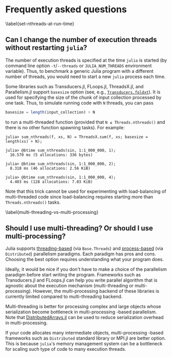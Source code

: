 # Frequently asked questions

\label{set-nthreads-at-run-time}
## Can I change the number of execution threads without restarting `julia`?

The number of execution threads is specified at the time `julia` is
started (by command line option `-t`/`--threads` or
`JULIA_NUM_THREADS` environment variable).  Thus, to benchmark a
generic Julia program with a different number of threads, you would
need to start a new `julia` process each time.

Some libraries such as Transducers.jl, FLoops.jl, ThreadsX.jl, and
Parallelism.jl support `basesize` option (see, e.g.,
[`Transducers.foldxt`](https://juliafolds.github.io/Transducers.jl/dev/reference/manual/#Transducers.foldxt)).
It is used for specifying the size of the chunk of input collection
processed by one task.  Thus, to simulate running code with `N`
threads, you can pass

```julia
basesize = length(input_collection) ÷ N
```

to run a multi-threaded function (provided that `N ≤
Threads.nthreads()` and there is no other function spawning tasks).
For example:

```julia-repl
julia> sum_nthreads(f, xs, N) = ThreadsX.sum(f, xs; basesize = length(xs) ÷ N);

julia> @btime sum_nthreads(sin, 1:1_000_000, 1);
  16.570 ms (5 allocations: 336 bytes)

julia> @btime sum_nthreads(sin, 1:1_000_000, 2);
  8.318 ms (46 allocations: 2.56 KiB)

julia> @btime sum_nthreads(sin, 1:1_000_000, 4);
  4.403 ms (128 allocations: 7.03 KiB)
```

Note that this trick cannot be used for experimenting with
load-balancing of multi-threaded code since load-balancing requires
starting more than `Threads.nthreads()` tasks.

\label{multi-threading-vs-multi-processing}
## Should I use multi-threading? Or should I use multi-processing?

Julia supports
[threading-based](https://docs.julialang.org/en/v1/manual/multi-threading/)
(via `Base.Threads`) and
[process-based](https://docs.julialang.org/en/v1/manual/distributed-computing/)
(via `Distributed`) parallelism paradigms.  Each paradigm has pros and
cons.  Choosing the best option requires understanding what your
program does.

Ideally, it would be nice if you don't have to make a choice of the
parallelism paradigm before start writing the program.  Frameworks
such as Transducers.jl and FLoops.jl can help you write parallel
algorithm that is agnostic about the execution mechanism
(multi-threading or multi-processing).  However, the multi-processing
backend of these libraries is currently limited compared to
multi-threading backend.

Multi-threading is better for processing complex and large objects
whose serialization become bottleneck in multi-processing -based
parallelism.  Note that
[DistributedArrays.jl](https://github.com/JuliaParallel/DistributedArrays.jl)
can be used to reduce serialization overhead in multi-processing.

If your code allocates many intermediate objects, multi-processing
-based frameworks such as `Distributed` standard library or MPI.jl are
better option.  This is because `julia`'s memory management system can
be a bottleneck for scaling such type of code to many execution
threads.
